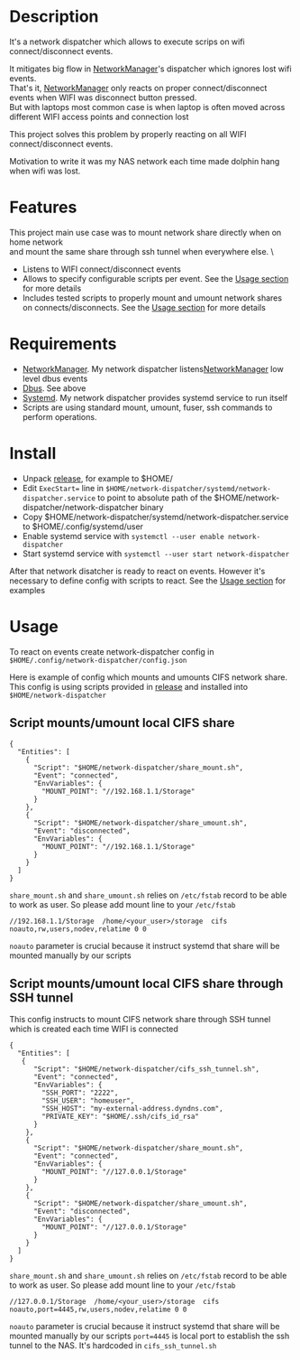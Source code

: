 # Description
It's a network dispatcher which allows to execute scrips on wifi connect/disconnect events.

It mitigates big flow in [NetworkManager](https://networkmanager.dev)'s dispatcher which ignores lost wifi events. \
That's it, [NetworkManager](https://networkmanager.dev) only reacts on proper connect/disconnect events when WIFI was disconnect button pressed.\
But with laptops most common case is when laptop is often moved across different WIFI access points and connection lost

This project solves this problem by properly reacting on all WIFI connect/disconnect events.

Motivation to write it was my NAS network each time made dolphin hang when wifi was lost.

# Features
This project main use case was to mount network share directly when on home network \
and mount the same share through ssh tunnel when everywhere else. \

* Listens to WIFI connect/disconnect events
* Allows to specify configurable scripts per event. See the [Usage section](#usage) for more details
* Includes tested scripts to properly mount and umount network shares on connects/disconnects. See the [Usage section](#usage) for more details


# Requirements
* [NetworkManager](https://networkmanager.dev). My network dispatcher listens[NetworkManager](https://networkmanager.dev) low level dbus events
* [Dbus](https://www.freedesktop.org/wiki/Software/dbus/). See above
* [Systemd](https://systemd.io/). My network dispatcher provides systemd service to run itself
* Scripts are using standard mount, umount, fuser, ssh commands to perform operations.

# Install
* Unpack [release](https://github.com/danilovsergei/network-dispatcher/releases/download/master/network-dispatcher.zip), for example to $HOME/
* Edit `ExecStart=` line in `$HOME/network-dispatcher/systemd/network-dispatcher.service` to point to absolute path of the $HOME/network-dispatcher/network-dispatcher binary
* Copy $HOME/network-dispatcher/systemd/network-dispatcher.service to $HOME/.config/systemd/user
* Enable systemd service with `systemctl --user enable network-dispatcher`
* Start systemd service with `systemctl --user start network-dispatcher`

After that network disatcher is ready to react on events. However it's necessary to define config with scripts to react. See the [Usage section](#usage)  for examples


# Usage
To react on events create network-dispatcher config in `$HOME/.config/network-dispatcher/config.json`

Here is example of config which mounts and umounts CIFS network share.
This config is using scripts provided in [release](https://github.com/danilovsergei/network-dispatcher/releases/download/master/network-dispatcher.zip) and installed into `$HOME/network-dispatcher` 

## Script mounts/umount local CIFS share
```
{
  "Entities": [
    {
      "Script": "$HOME/network-dispatcher/share_mount.sh",
      "Event": "connected",
      "EnvVariables": {
        "MOUNT_POINT": "//192.168.1.1/Storage"
      }
    },
    {
      "Script": "$HOME/network-dispatcher/share_umount.sh",
      "Event": "disconnected",
      "EnvVariables": {
        "MOUNT_POINT": "//192.168.1.1/Storage"
      }
    }
  ]
}
```
`share_mount.sh` and `share_umount.sh` relies on `/etc/fstab` record to be able to work as user.  So please add mount line to your `/etc/fstab`

```
//192.168.1.1/Storage  /home/<your_user>/storage  cifs   noauto,rw,users,nodev,relatime 0 0
```
`noauto` parameter is crucial because it instruct systemd that share will be mounted manually by our scripts


## Script mounts/umount local CIFS share through SSH tunnel
This config instructs to mount CIFS network share through SSH tunnel which is created each time WIFI is connected

```
{
  "Entities": [
   {
      "Script": "$HOME/network-dispatcher/cifs_ssh_tunnel.sh",
      "Event": "connected",
      "EnvVariables": {
        "SSH_PORT": "2222",
        "SSH_USER": "homeuser",
        "SSH_HOST": "my-external-address.dyndns.com",
        "PRIVATE_KEY": "$HOME/.ssh/cifs_id_rsa"
      }
    },
    {
      "Script": "$HOME/network-dispatcher/share_mount.sh",
      "Event": "connected",
      "EnvVariables": {
        "MOUNT_POINT": "//127.0.0.1/Storage"
      }
    },
    {
      "Script": "$HOME/network-dispatcher/share_umount.sh",
      "Event": "disconnected",
      "EnvVariables": {
        "MOUNT_POINT": "//127.0.0.1/Storage"
      }
    }
  ]
}
```

`share_mount.sh` and `share_umount.sh` relies on `/etc/fstab` record to be able to work as user.  So please add mount line to your `/etc/fstab`

```
//127.0.0.1/Storage  /home/<your_user>/storage  cifs   noauto,port=4445,rw,users,nodev,relatime 0 0
```

`noauto` parameter is crucial because it instruct systemd that share will be mounted manually by our scripts
`port=4445` is local port to establish the ssh tunnel to the NAS. It's hardcoded in `cifs_ssh_tunnel.sh` 

